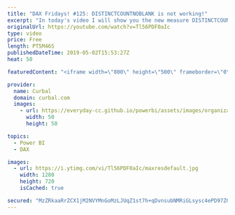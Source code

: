 ```yaml
---
title: "DAX Fridays! #125: DISTINCTCOUNTNOBLANK is not working!"
excerpt: "In today's video I will show you the new measure DISTINCTCOUNTNOBLANKS, when it works, when it doesnt and how it compares with DISTINCTCOUNT.  #curbal #DAXFridays #powerbi  If you havent seen it yet, here is a tutorial for DISTINCTCOUNT: https://curbal.com/blog/glossary/distinctcount-dax   Get Northwind"
originalUrl: https://youtube.com/watch?v=Tl56PDF0aIc
type: video
price: Free
length: PT5M46S
publishedDateTime: 2019-05-02T15:53:27Z
heat: 50

featuredContent: "<iframe width=\"800\" height=\"500\" frameborder=\"0\" src=\"https://www.youtube.com/embed/Tl56PDF0aIc\" allow=\"accelerometer; autoplay; encrypted-media; gyroscope; picture-in-picture\" allowfullscreen></iframe>"

provider:
  name: Curbal
  domain: curbal.com
  images:
    - url: https://everyday-cc.github.io/powerbi/assets/images/organizations/curbal.com-50x50.jpg
      width: 50
      height: 50

topics:
  - Power BI
  - DAX

images:
  - url: https://i.ytimg.com/vi/Tl56PDF0aIc/maxresdefault.jpg
    width: 1280
    height: 720
    isCached: true

secured: "MzZRkaaRrZCX1jM2NVYMnGoMzLJUqZ1st7h+qDvnsubNMRiGLsysc4ePD97ZGKVW+EWzXfzm7FcNDIxx5hfAB4gQh0UKFZ0IIDuT3K2fLA2v4kN9WSf3GnySTbv1Mk8goeJ7scMitr5aEzVFIiaO6uatszwLua8xZKkYP9h4dQUxkg05zsTIPNGhpG2wq7z7lOHQoChQaR+K/Y1DWDoCa7fC+8HSSU60+vRyVI/sRnF+sXhpPS6hJ5Xv7KvYD6Cj8fEyURqFL8Hb88kJVAC2B51LLhJfzgVtYo2kVa+32n0UXeDouLFQXz4m9JwAJP8lEOpnGlYvYI2cjCaDvmBigxcwlsZ2cVOWdR2CSye99JmkHhjInQcdbFJr4We7D2fXFEBKwAbrLsM9sTa2Xhs1t171UafE+B8wZhr06bUnpso=;ZKarLnHYSZS/uG4dq0jwzg=="
---
```



